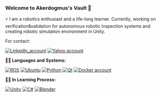### Welcome to Akerdogmus's Vault 👋

⚡ I am a robotics enthusiast and a life-long learner. Currently, working on verification&validation for autonomous robotic inspection systems and creating robotic simulation environment in Unity.

For contact:

[![Linkedln_account](https://img.shields.io/badge/linkedin-%230077B5.svg?&style=for-the-badge&logo=linkedin&logoColor=white)](https://www.linkedin.com/in/alim-kerem-erdogmus/)
[![Yahoo account](https://img.shields.io/badge/Yahoo!-6001D2?style=for-the-badge&logo=Yahoo!&logoColor=white)](akerdogmus@yahoo.com)


**:mechanical_arm::mechanical_arm: Languages and Systems:**

[![ROS](https://img.shields.io/badge/ros-%230A0FF9.svg?style=for-the-badge&logo=ros&logoColor=white)](https://www.ros.org/)
[![Ubuntu](https://img.shields.io/badge/Ubuntu-E95420?style=for-the-badge&logo=ubuntu&logoColor=white)](https://www.ubuntu.com/)
[![Python](https://img.shields.io/badge/python-3670A0?style=for-the-badge&logo=python&logoColor=ffdd54)](https://www.python.org)
[![Qt](https://img.shields.io/badge/Qt-%23217346.svg?style=for-the-badge&logo=Qt&logoColor=white)](https://www.qt.io)
[![Docker account](https://img.shields.io/badge/docker-%230db7ed.svg?style=for-the-badge&logo=docker&logoColor=white)](https://hub.docker.com/u/akerdogmus)

**:runner::runner: In Learning Process:**

[![Unity](https://img.shields.io/badge/unity-%23000000.svg?style=for-the-badge&logo=unity&logoColor=white)](https://unity.com/)
[![C#](https://img.shields.io/badge/c%23-%23239120.svg?style=for-the-badge&logo=c-sharp&logoColor=white)]()
[![Blender](https://img.shields.io/badge/blender-%23F5792A.svg?style=for-the-badge&logo=blender&logoColor=white)](https://www.blender.org/)
</code>
